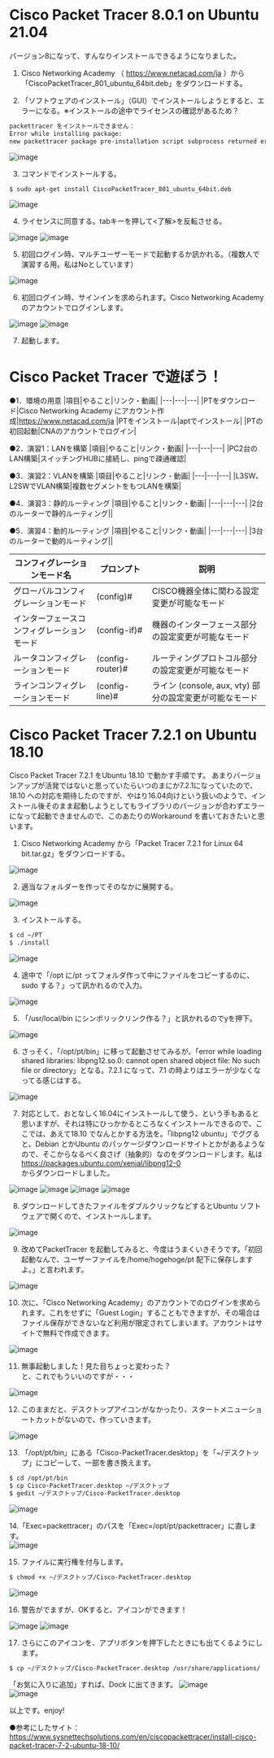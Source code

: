 # Cisco Packet Tracer 8.0.1 on Ubuntu 21.04
バージョン8になって、すんなりインストールできるようになりました。
1. Cisco Networking Academy （ https://www.netacad.com/ja ）から「CiscoPacketTracer_801_ubuntu_64bit.deb」をダウンロードする。  

2. 「ソフトウェアのインストール」（GUI）でインストールしようとすると、エラーになる。※インストールの途中でライセンスの確認があるため？
```sh
packettracer をインストールできません：  
Error while installing package:  
new packettracer package pre-installation script subprocess returned error exit status 1 
```
<img src="images/002.png" alt="image">  

3. コマンドでインストールする。
```sh
$ sudo apt-get install CiscoPacketTracer_801_ubuntu_64bit.deb  
```  
<img src="images/003.png" alt="image">  

4. ライセンスに同意する。tabキーを押して<了解>を反転させる。
<img src="images/004.png" alt="image">  
<img src="images/004_2.png" alt="image">  

5. 初回ログイン時、マルチユーザーモードで起動するか訊かれる。（複数人で演習する用。私はNoとしています）
<img src="images/005.png" alt="image">  

6. 初回ログイン時、サインインを求められます。Cisco Networking Academy のアカウントでログインします。
<img src="images/006.png" alt="image">  
<img src="images/006_2.png" alt="image">  

7. 起動します。

# Cisco Packet Tracer で遊ぼう！
●1．環境の用意
|項目|やること|リンク・動画|
|---|---|---|
|PTをダウンロード|Cisco Networking Academy にアカウント作成|https://www.netacad.com/ja
|PTをインストール|aptでインストール|
|PTの初回起動|CNAのアカウントでログイン|

●2．演習1：LANを構築
|項目|やること|リンク・動画|
|---|---|---|
|PC2台のLAN構築|スイッチングHUBに接続し、pingで疎通確認|

●3．演習2：VLANを構築
|項目|やること|リンク・動画|
|---|---|---|
|L3SW、L2SWでVLAN構築|複数セグメントをもつLANを構築|

●4．演習3：静的ルーティング
|項目|やること|リンク・動画|
|---|---|---|
|2台のルーターで静的ルーティング||

●5．演習4：動的ルーティング
|項目|やること|リンク・動画|
|---|---|---|
|3台のルーターで動的ルーティング||


|コンフィグレーションモード名|プロンプト|説明|
|---|---|---|
|グローバルコンフィグレーションモード|(config)#|CISCO機器全体に関わる設定変更が可能なモード|
|インターフェースコンフィグレーションモード|(config-if)#|機器のインターフェース部分の設定変更が可能なモード|
|ルータコンフィグレーションモード|(config-router)#|ルーティングプロトコル部分の設定変更が可能なモード|
|ラインコンフィグレーションモード|(config-line)#|ライン (console, aux, vty) 部分の設定変更が可能なモード|

# Cisco Packet Tracer 7.2.1 on Ubuntu 18.10
Cisco Packet Tracer 7.2.1 をUbuntu 18.10 で動かす手順です。
あまりバージョンアップが活発ではないと思っていたらいつのまにか7.2.1になっていたので、18.10 への対応を期待したのですが、やはり16.04向けという扱いのようで、インストール後そのまま起動しようとしてもライブラリのバージョンが合わずエラーになって起動できませんので、このあたりのWorkaround を書いておきたいと思います。  
  
1. Cisco Networking Academy から「Packet Tracer 7.2.1 for Linux 64 bit.tar.gz」をダウンロードする。  
<img src="images/01.png" alt="image">  
  
2. 適当なフォルダーを作ってそのなかに展開する。  
<img src="images/02.png" alt="image">  
  
3. インストールする。  
```sh
$ cd ~/PT  
$ ./install  
```  
<img src="images/03.png" alt="image">  
  
4. 途中で「/opt に/pt ってフォルダ作って中にファイルをコピーするのに、sudo する？」って訊かれるので入力。  
<img src="images/04.png" alt="image">  
  
5. 「/usr/local/bin にシンボリックリンク作る？」と訊かれるのでyを押下。
<img src="images/05.png" alt="image">  
  
6. さっそく、「/opt/pt/bin」に移って起動させてみるが、「error while loading shared libraries: libpng12.so.0: cannot open shared object file: No such file or directory」となる。7.2.1 になって、7.1 の時よりはエラーが少なくなってる感じはする。
<img src="images/06.png" alt="image">  
  
7. 対応として、おとなしく16.04にインストールして使う、という手もあると思いますが、それは特にひっかかるところなくインストールできるので、ここでは、あえて18.10 でなんとかする方法を。「libpng12 ubuntu」でググると、Debian とかUbuntu のパッケージダウンロードサイトとかがあるようなので、そこからなるべく良さげ（抽象的）なのをダウンロードします。私は  
https://packages.ubuntu.com/xenial/libpng12-0  
  からダウンロードしました。
<img src="images/07.png" alt="image">  
<img src="images/08.png" alt="image">  
<img src="images/09.png" alt="image">  
<img src="images/10.png" alt="image">  
  
8. ダウンロードしてきたファイルをダブルクリックなどするとUbuntu ソフトウェアで開くので、インストールします。
<img src="images/11.png" alt="image">  
  
9. 改めてPacketTracer を起動してみると、今度はうまくいきそうです。「初回起動なんで、ユーザーファイルを/home/hogehoge/pt 配下に保存しますよ。」と言われます。
<img src="images/12.png" alt="image">  
  
10. 次に、「Cisco Networking Academy」のアカウントでのログインを求められます。これをせずに「Guest Login」することもできますが、その場合はファイル保存ができないなど利用が限定されてしまいます。アカウントはサイトで無料で作成できます。
<img src="images/13.png" alt="image">  
  
11. 無事起動しました！見た目ちょっと変わった？  
と、これでもういいのですが・・・
<img src="images/14.png" alt="image">  
  
12. このままだと、デスクトップアイコンがなかったり、スタートメニューショートカットがないので、作っていきます。  
<img src="images/15.png" alt="image">  
  
13. 「/opt/pt/bin」にある「Cisco-PacketTracer.desktop」を「~/デスクトップ」にコピーして、一部を書き換えます。
```sh
$ cd /opt/pt/bin
$ cp Cisco-PacketTracer.desktop ~/デスクトップ
$ gedit ~/デスクトップ/Cisco-PacketTracer.desktop
```  
<img src="images/16.png" alt="image">  
  
14.「Exec=packettracer」のパスを「Exec=/opt/pt/packettracer」に直します。  
<img src="images/17.png" alt="image">  
  
15. ファイルに実行権を付与します。  
```sh
$ chmod +x ~/デスクトップ/Cisco-PacketTracer.desktop
```  
<img src="images/18.png" alt="image">  

16. 警告がでますが、OKすると、アイコンができます！  
<img src="images/19.png" alt="image">  
<img src="images/20.png" alt="image">  
  
17. さらにこのアイコンを、アプリボタンを押下したときにも出てくるようにします。  
```sh
$ cp ~/デスクトップ/Cisco-PacketTracer.desktop /usr/share/applications/
```  
「お気に入りに追加」すれば、Dock に出てきます。
<img src="images/21.png" alt="image">  
<img src="images/22.png" alt="image">  
  
以上です。enjoy!  
  
●参考にしたサイト：
https://www.sysnettechsolutions.com/en/ciscopackettracer/install-cisco-packet-tracer-7-2-ubuntu-18-10/
